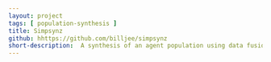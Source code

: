 ```yaml
---
layout: project
tags: [ population-synthesis ]
title: Simpsynz
github: hhttps://github.com/billjee/simpsynz
short-description:  A synthesis of an agent population using data fusion techniques.
---
```

